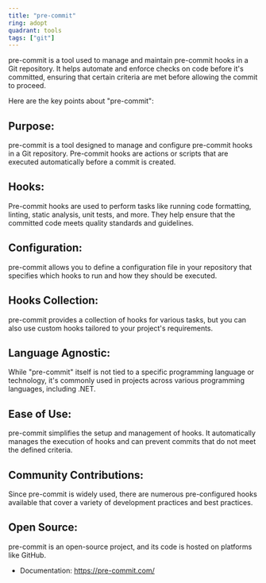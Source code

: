 ```yaml
---
title: "pre-commit"
ring: adopt
quadrant: tools
tags: ["git"]
--- 
```

pre-commit is a tool used to manage and maintain pre-commit hooks in a Git repository. It helps automate and enforce checks on code before it's committed, ensuring that certain criteria are met before allowing the commit to proceed.

Here are the key points about "pre-commit":

## Purpose:

pre-commit is a tool designed to manage and configure pre-commit hooks in a Git repository. Pre-commit hooks are actions or scripts that are executed automatically before a commit is created.

## Hooks:

Pre-commit hooks are used to perform tasks like running code formatting, linting, static analysis, unit tests, and more. They help ensure that the committed code meets quality standards and guidelines.

## Configuration:

pre-commit allows you to define a configuration file in your repository that specifies which hooks to run and how they should be executed.

## Hooks Collection:

pre-commit provides a collection of hooks for various tasks, but you can also use custom hooks tailored to your project's requirements.

## Language Agnostic:

While "pre-commit" itself is not tied to a specific programming language or technology, it's commonly used in projects across various programming languages, including .NET.

## Ease of Use:

pre-commit simplifies the setup and management of hooks. It automatically manages the execution of hooks and can prevent commits that do not meet the defined criteria.

## Community Contributions:

Since pre-commit is widely used, there are numerous pre-configured hooks available that cover a variety of development practices and best practices.

## Open Source:

pre-commit is an open-source project, and its code is hosted on platforms like GitHub.

- Documentation: https://pre-commit.com/
